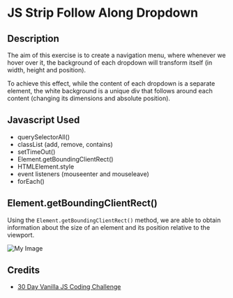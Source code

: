 # JS Strip Follow Along Dropdown

## Description

The aim of this exercise is to create a navigation menu, where whenever we hover over it, the background of each dropdown will transform itself (in width, height and position).

To achieve this effect, while the content of each dropdown is a separate element, the white background is a unique div that follows around each content (changing its dimensions and absolute position). 

## Javascript Used

* querySelectorAll()
* classList (add, remove, contains)
* setTimeOut()
* Element.getBoundingClientRect()
* HTMLElement.style
* event listeners (mouseenter and mouseleave)
* forEach()


## Element.getBoundingClientRect()

Using the `Element.getBoundingClientRect()` method, we are able to obtain information about the size of an element and its position relative to the viewport. 


![My Image](https://developer.mozilla.org/en-US/docs/Web/API/Element/getBoundingClientRect/element-box-diagram.png)

## Credits

* [30 Day Vanilla JS Coding Challenge](https://javascript30.com/)

